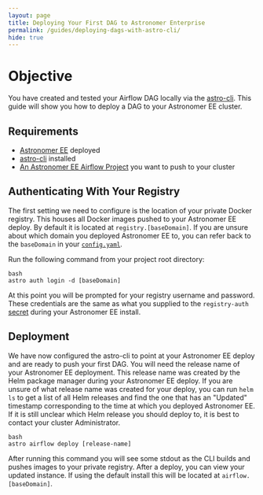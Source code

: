 ```yaml
---
layout: page
title: Deploying Your First DAG to Astronomer Enterprise
permalink: /guides/deploying-dags-with-astro-cli/
hide: true
---
```


# Objective

You have created and tested your Airflow DAG locally via the [astro-cli](https://github.com/astronomerio/astro-cli).
This guide will show you how to deploy a DAG to your Astronomer EE cluster.

## Requirements

- [Astronomer EE](http://enterprise.astronomer.io/) deployed
- [astro-cli](https://github.com/astronomerio/astro-cli) installed
- [An Astronomer EE Airflow Project](http://enterprise.astronomer.io/guides/creating-an-airflow-project/index.html) you want to push to your cluster

## Authenticating With Your Registry

The first setting we need to configure is the location of your private Docker
registry. This houses all Docker images pushed to your Astronomer EE deploy.
By default it is located at `registry.[baseDomain]`. If you are unsure about
which domain you deployed Astronomer EE to, you can refer back to the
`baseDomain` in your [`config.yaml`](http://enterprise.astronomer.io/guides/google-cloud/index.html#configuration-file).

Run the following command from your project root directory:

```
bash
astro auth login -d [baseDomain]
```

At this point you will be prompted for your registry username and password.
These credentials are the same as what you supplied to the `registry-auth` [secret](http://enterprise.astronomer.io/guides/google-cloud/index.html#secrets)
during your Astronomer EE install.

## Deployment

We have now configured the astro-cli to point at your Astronomer EE deploy and
are ready to push your first DAG. You will need the release name of your
Astronomer EE deployment. This release name was created by the Helm package
manager during your Astronomer EE deploy. If you are unsure of what release
name was created for your deploy, you can run `helm ls` to get a list of all
Helm releases and find the one that has an "Updated" timestamp corresponding
to the time at which you deployed Astronomer EE. If it is still unclear which
Helm release you should deploy to, it is best to contact your cluster
Administrator.

```
bash
astro airflow deploy [release-name]
```

After running this command you will see some stdout as the CLI builds and pushes
images to your private registry. After a deploy, you can view your updated
instance. If using the default install this will be located at
`airflow.[baseDomain]`.

